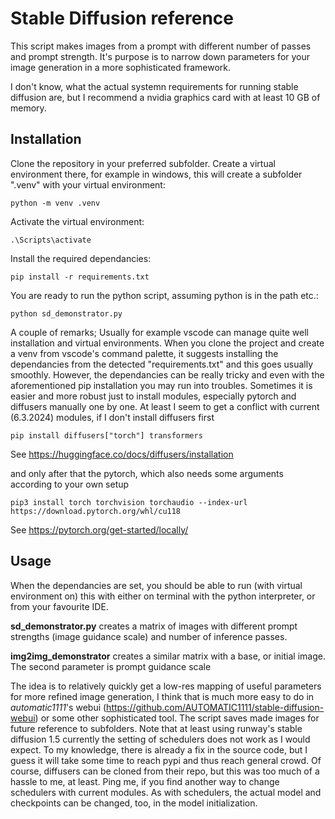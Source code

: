 <H1>Stable Diffusion reference</H1>

This script makes images from a prompt with different number of passes and prompt strength. It's purpose is to narrow down parameters for your image generation in a more sophisticated framework.

I don't know, what the actual systemn requirements for running stable diffusion are, but I recommend a nvidia graphics card with at least 10 GB of memory.

<H2>Installation</H2>

Clone the repository in your preferred subfolder. Create a virtual environment there, for example in windows, this will create a subfolder ".venv" with your virtual environment:

`python -m venv .venv`

Activate the virtual environment:

`.\Scripts\activate`

Install the required dependancies:

`pip install -r requirements.txt`

You are ready to run the python script, assuming python is in the path etc.:

`python sd_demonstrator.py`

A couple of remarks; Usually for example vscode can manage quite well installation and virtual environments. When you clone the project and create a venv from vscode's command palette, it suggests installing the dependancies from the detected "requirements.txt" and this goes usually smoothly. However, the dependancies can be really tricky and even with the aforementioned pip installation you may run into troubles. Sometimes it is easier and more robust just to install modules, especially pytorch and diffusers manually one by one. At least I seem to get a conflict with current (6.3.2024) modules, if I don't install diffusers first

`pip install diffusers["torch"] transformers`

See https://huggingface.co/docs/diffusers/installation

and only after that the pytorch, which also needs some arguments according to your own setup

`pip3 install torch torchvision torchaudio --index-url https://download.pytorch.org/whl/cu118`

See https://pytorch.org/get-started/locally/

<H2>Usage</H2>

When the dependancies are set, you should be able to run (with virtual environment on) this with either on terminal with the python interpreter, or from your favourite IDE.

<B>sd_demonstrator.py</B> creates a matrix of images with different prompt strengths (image guidance scale) and number of inference passes.

<B>img2img_demonstrator</B> creates a similar matrix with a base, or initial image. The second parameter is prompt guidance scale

The idea is to relatively quickly get a low-res mapping of useful parameters for more refined image generation, I think that is much more easy to do in <I>automatic1111</I>'s webui (https://github.com/AUTOMATIC1111/stable-diffusion-webui) or some other sophisticated tool. The script saves made images for future reference to subfolders. Note that at least using runway's stable diffusion 1.5 currently the setting of schedulers does not work as I would expect. To my knowledge, there is already a fix in the source code, but I guess it will take some time to reach pypi and thus reach general crowd. Of course, diffusers can be cloned from their repo, but this was too much of a hassle to me, at least. Ping me, if you find another way to change schedulers with current modules. As with schedulers, the actual model and checkpoints can be changed, too, in the model initialization.
